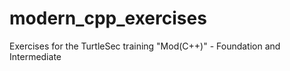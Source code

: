 # modern_cpp_exercises
Exercises for the TurtleSec training "Mod(C++)" - Foundation and Intermediate
